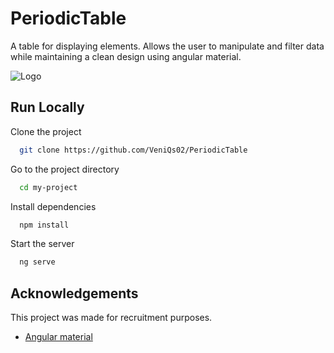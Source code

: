 
# PeriodicTable

A table for displaying elements. Allows the user to manipulate and filter data while maintaining a clean design using angular material.


![Logo](https://dev-to-uploads.s3.amazonaws.com/uploads/articles/th5xamgrr6se0x5ro4g6.png)


## Run Locally

Clone the project

```bash
  git clone https://github.com/VeniQs02/PeriodicTable
```

Go to the project directory

```bash
  cd my-project
```

Install dependencies

```bash
  npm install
```

Start the server

```bash
  ng serve
```


## Acknowledgements

This project was made for recruitment purposes.

- [Angular material](https://material.angular.io/)


